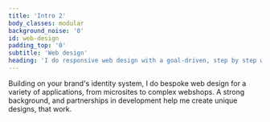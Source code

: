 ```yaml
---
title: 'Intro 2'
body_classes: modular
background_noise: '0'
id: web-design
padding_top: '0'
subtitle: 'Web design'
heading: 'I do responsive web design with a goal-driven, step by step workflow'
---
```


Building on your brand's identity system, I do bespoke web design for a variety of applications, from microsites to complex webshops. A strong background, and partnerships in development help me create unique designs, that work.
